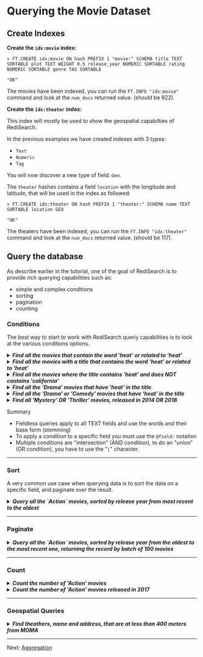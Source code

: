 # Querying the Movie Dataset

## Create Indexes


**Create the `idx:movie` index:**

```
> FT.CREATE idx:movie ON hash PREFIX 1 "movie:" SCHEMA title TEXT SORTABLE plot TEXT WEIGHT 0.5 release_year NUMERIC SORTABLE rating NUMERIC SORTABLE genre TAG SORTABLE

"OK"
```

The movies have been indexed, you can run the `FT.INFO "idx:movie"` command and look at the `num_docs` returned value. (should be 922).

**Create the `idx:theater` index:**

This index will mostly be used to show the geospatial capabilties of RediSearch.

In the previous examples we have created indexes with 3 types:

* `Text`
* `Numeric`
* `Tag`

You will now discover a new type of field: `Geo`.

The `theater` hashes contains a field `location` with the longitude and latitude, that will be used in the index as followed:

```
> FT.CREATE idx:theater ON hash PREFIX 1 "theater:" SCHEMA name TEXT SORTABLE location GEO

"OK"
```

The theaters have been indexed, you can run the `FT.INFO "idx:theater"` command and look at the `num_docs` returned value. (should be 117).

## Query the database

As describe earlier in the tutorial, one of the goal of RediSearch is to provide rich querying capabilities such as:

* simple and complex conditions
* sorting
* pagination
* counting


### Conditions

The best way to start to work with RediSearch queriy capabilities is to look at the various conditions options.


<details> 
  <summary>
  <i><b>
  Find all the movies that contain the word 'heat' or related to 'heat'
  </b></i>
  </summary>

```
> FT.SEARCH "idx:movie" "heat" RETURN 2 title plot

1) (integer) 4
2) "movie:1141"
3) 1) "title"
   2) "Heat"
   3) "plot"
   4) "A group of professional bank robbers start to feel the heat from police when they unknowingly leave a clue at their latest heist."
4) "movie:818"
5) 1) "title"
   2) "California Heat"
   3) "plot"
   4) "A lifeguard bets he can be true to just one woman."
6) "movie:736"
7) 1) "title"
   2) "Chicago Justice"
   3) "plot"
   4) "The State's Attorney's dedicated team of prosecutors and investigators navigates heated city politics and controversy head-on,while fearlessly pursuing justice."
8) "movie:1109"
9) 1) "title"
   2) "Love & Hip Hop: Miami"
   3) "plot"
   4) "'Love and Hip Hop Miami' turns up the heat and doesn't hold back in making the 305 the place to be. Multi-platinum selling hip-hop legend Trick Daddy is back in the studio collaborating ..."

```

The first line contains the number of documents (`4`) that matche the query condition, then the list of movies.

This query is a "fieldless" condition, this means that the query engine has:
* search into all the TEXT fields of the index(`title` and `plot`)
* for the word `heat` and related words, this is why the movie:736 is returned since it has the word `heated` in the plot ([stemming](https://oss.redislabs.com/redisearch/Stemming/))
* returned the result sorted by the score, remember that the title as a weigt of 1.0, and the plot a weight of 0.5. So when the word or related words are found in the title the score is bigger.
---
</details>



<details> 
  <summary>
  <i><b>
    Find all the movies with a title that contains the word 'heat' or related to 'heat'
  </b></i>
  </summary>

In this case you have to set the criteria to a the field title using the `@title` notation.

```
> FT.SEARCH "idx:movie" "@title:heat" RETURN 2 title plot
1) (integer) 2
2) "movie:1141"
3) 1) "title"
   2) "Heat"
   3) "plot"
   4) "A group of professional bank robbers start to feel the heat from police when they unknowingly leave a clue at their latest heist."
4) "movie:818"
5) 1) "title"
   2) "California Heat"
   3) "plot"
   4) "A lifeguard bets he can be true to just one woman."

```

So only 2 movies are returned.

---
</details>


<details> 
  <summary>
  <i><b>
  Find all the movies where the title contains 'heat' and does NOT contains 'california'
  </b></i>
  </summary>

For this you add parenthesis around the field condition and add the `-` sign to 'california'.

```
> FT.SEARCH "idx:movie" "@title:(heat -california)" RETURN 2 title plot
1) (integer) 1
2) "movie:1141"
3) 1) "title"
   2) "Heat"
   3) "plot"
   4) "A group of professional bank robbers start to feel the heat from police when they unknowingly leave a clue at their latest heist."

```

Only one movie is returned.

If you do not put the `( .. )` the `-california` condition will be applied to all the text fields.

You can do a test with the  folllowing queries:

```
> FT.SEARCH "idx:movie" "@title:(heat -woman)" RETURN 2 title plot
```

```
> FT.SEARCH "idx:movie" "@title:heat -woman" RETURN 2 title plot
```

As you can see the first query only search for woman in the title and return two movies "Heat" and "California Heat", where the second queries will eliminate "California Heat" from the list since the plot contains the word `woman`.

---
</details>



<details> 
  <summary>
  <i><b>
  Find all the 'Drama' movies that have 'heat' in the title
  </b></i>
  </summary>

As you have seen earlier the movie index contains the:
* the `title` and plot as TEXT
* the `genre` as TAG.

You have seen ealier how to put a condition to a TEXT field.

The [TAG](https://oss.redislabs.com/redisearch/Tags/) is a little bit different as the index engine does not do any stemming.

To set a condition on this field you must use the `@field:{value}` notation, the `{...}` indicates that it is a TAG condition


```
>  FT.SEARCH "idx:movie" "@title:(heat) @genre:{Drama} " RETURN 3 title plot genre
1) (integer) 1
2) "movie:1141"
3) 1) "title"
   2) "Heat"
   3) "plot"
   4) "A group of professional bank robbers start to feel the heat from police when they unknowingly leave a clue at their latest heist."
   5) "genre"
   6) "Drama"
```

As you can see this query is applying for condition on two different fields with a exact match on the TAG.

TAG is the structure to use when you want to do exact match condition on string/words.
---
</details>


<details> 
  <summary>
  <i><b>
  Find all the 'Drama' or 'Comedy' movies that have 'heat' in the title
  </b></i>
  </summary>

This is  similar to the previous query, you can pass a list of value with the `|` to represent the OR.


```
> FT.SEARCH "idx:movie" "@title:(heat)  @genre:{Drama|Comedy} " RETURN 3 title plot genre

1) (integer) 2
2) "movie:1141"
3) 1) "title"
   2) "Heat"
   3) "plot"
   4) "A group of professional bank robbers start to feel the heat from police when they unknowingly leave a clue at their latest heist."
   5) "genre"
   6) "Drama"
4) "movie:818"
5) 1) "title"
   2) "California Heat"
   3) "plot"
   4) "A lifeguard bets he can be true to just one woman."
   5) "genre"
   6) "Comedy"
```


You can also put the '|' between all the condition to search for example all the movies that have "heat" in the title, or that are Comedy or that are Drama. The query will look like:

```
FT.SEARCH "idx:movie" "@title:(heat) | @genre:{Drama|Comedy} " RETURN 3 title plot genre
```

---
</details>


<details> 
  <summary>
  <i><b>Find all 'Mystery' OR 'Thriller' movies, released in 2014 OR 2018</b></i>
  </summary>

In this query, the new item is the query on a numeric field (release_year).

like before, for the condition you have to use the `@field:` notation, but for a numeric field you have to put the interval of the condition.

In this query it will be twao condition with a OR (`|`).

```
> FT.SEARCH "idx:movie" "@genre:{Mystery|Thriller} (@release_year:[2018 2018] | @release_year:[2014 2014] )"   RETURN 3 title release_year genre

1) (integer) 3
2) "movie:461"
3) 1) "title"
   2) "The Boat ()"
   3) "release_year"
   4) "2018"
   5) "genre"
   6) "Mystery"
4) "movie:65"
5) 1) "title"
   2) "The Loft"
   3) "release_year"
   4) "2014"
   5) "genre"
   6) "Mystery"
6) "movie:989"
7) 1) "title"
   2) "Los Angeles Overnight"
   3) "release_year"
   4) "2018"
   5) "genre"
   6) "Thriller"
```


---
</details>

Summary

* Fieldless queries apply to all TEXT fields and use the words and their base form (stemming)
* To apply a condition to a specific field you must use the `@field:` notation
* Multiple conditions are "intersection" (AND condition), to do an "union" (OR condition), you have to use the "`|`" character.

----
### Sort

A very common use case when querying data is to sort the data on a specific field, and paginate over the result.

<details> 
  <summary>
  <i><b>Query all the `Action` movies, sorted by release year from most recent to the oldest</b></i>
  </summary>

```
> FT.SEARCH "idx:movie" "@genre:{Action}"  SORTBY release_year DESC RETURN 2 title release_year
 1) (integer) 186
 2) "movie:360"
 3) 1) "release_year"
    2) "2019"
    3) "title"
    4) "Spider-Man: Far from Home"
 ...
20) "movie:278"
21) 1) "release_year"
    2) "2016"
    3) "title"
    4) "Mechanic: Resurrection"
```

The first line contains the number of documents (`186`) that match the query condition.

The FT.SEARCH command, by default, returns the first ten documents. You will see in the next query how to paginate.

You can only use one SORTBY in an FT.SEARCH query, if you want to sort on multiple fields, for example sorting movies by `genre` ascending and `release_year` descending, you have to use an FT.AGGREGATE, this is covered in the [next section](008-aggregation.md).

Note: The field used in the [SORTBY](https://oss.redislabs.com/redisearch/Sorting/#specifying_sortby) should be part of the index schema and defined as SORTABLE.
---
</details>

----
### Paginate

<details> 
  <summary>
  <i><b>Query all the `Action` movies, sorted by release year from the oldest to the most recent one, returning the record by batch of 100 movies</b></i>
  </summary>

```
> FT.SEARCH "idx:movie" "@genre:{Action}" LIMIT 0 100  SORTBY release_year ASC RETURN 2 title release_year
  1) (integer) 186
  2) "movie:892"
  3) 1) "release_year"
     2) "1966"
     3) "title"
     4) "Texas,Adios"
...  
200) "movie:12"
201) 1) "release_year"
     2) "2014"
     3) "title"
     4) "Fury"
```

The result is very similar to the previous query:
* 186 document found
* the first document is the older one, released in 1966
* the latest movie of the batch is released in 2014


To paginate to the next batch you need to change the limit as follow:

```
> FT.SEARCH "idx:movie" "@genre:{Action}" LIMIT 100 200  SORTBY release_year ASC RETURN 2 title release_year
```
---
</details>


----
### Count


<details> 
  <summary>
  <i><b>Count the number of 'Action' movies</b></i>
  </summary>

  Based on the sample queries that you have seen earlier, if you put the `LIMIT 0 0` it will give you the number of document based on the query condition.

```
> FT.SEARCH "idx:movie" "@genre:{Action}" LIMIT 0 0

1) (integer) 186
```
---
</details>


<details> 
  <summary>
  <i><b>Count the number of 'Action' movies released in 2017 </b></i>
  </summary>

  Based on the sample queries that you have seen earlier, if you put the `LIMIT 0 0` it will give you the number of document based on the query condition.

```
> FT.SEARCH "idx:movie" "@genre:{Action}" FILTER release_year 2017 2017 LIMIT 0 0

1) (integer) 5
```

You can also use the following syntax:

```
> FT.SEARCH "idx:movie" "@genre:{Action} @release_year:[2017 2017]" LIMIT 0 0

1) (integer) 5
```

---
</details>


----
### Geospatial Queries

<details> 
  <summary>
  <i><b>Find theathers, name and address, that are at less than 400 meters from MOMA</b></i>
  </summary>

Suppose you are at the MOMA, located at "11 W 53rd St, New York", and you want to find all the theaters located in a 400m radius.

For this you need to gather the location `-73.9798156,40.7614367` (long/lat) of your current location, and execute the following query:

```
> FT.SEARCH "idx:theater" "@location:[-73.9798156 40.7614367 400 m]" RETURN 2 name address

1) (integer) 5
 2) "theater:30"
 3) 1) "name"
    2) "Ed Sullivan Theater"
    3) "address"
    4) "1697 Broadway"
...
10) "theater:115"
11) 1) "name"
    2) "Winter Garden Theatre"
    3) "address"
    4) "1634 Broadway"
```

---
</details>



----
Next: [Aggregation](008-aggregation.md)